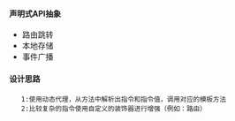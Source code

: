 

#### 声明式API抽象
- 路由跳转
- 本地存储
- 事件广播

#### 设计思路
```
   1:使用动态代理，从方法中解析出指令和指令值，调用对应的模板方法
   2:比较复杂的指令使用自定义的装饰器进行增强（例如：路由）
```